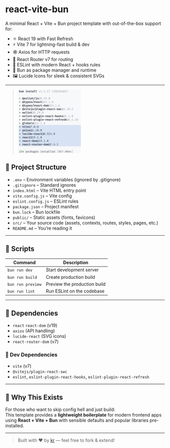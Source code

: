 # react-vite-bun

A minimal React + Vite + Bun project template with out-of-the-box support for:

- ⚛️ React 19 with Fast Refresh
- ⚡️ Vite 7 for lightning-fast build & dev
- 🕸️ Axios for HTTP requests
- 🚦 React Router v7 for routing
- 🧐 ESLint with modern React + hooks rules
- 🍔 Bun as package manager and runtime
- 🖼️ Lucide Icons for sleek & consistent SVGs

---

> <img src="./public/assets/images/deps.png" alt="Preview" height="200px"/>


## 📁 Project Structure

- `.env` – Environment variables (ignored by .gitignore)
- `.gitignore` – Standard ignores
- `index.html` – Vite HTML entry point
- `vite.config.js` – Vite config
- `eslint.config.js` – ESLint rules
- `package.json` – Project manifest
- `bun.lock` – Bun lockfile
- `public/` – Static assets (fonts, favicons)
- `src/` – Your source code (assets, contexts, routes, styles, pages, etc.)
- `README.md` – You’re reading it

---

## 📜 Scripts

| Command             | Description                     |
|---------------------|---------------------------------|
| `bun run dev`       | Start development server        |
| `bun run build`     | Create production build         |
| `bun run preview`   | Preview the production build    |
| `bun run lint`      | Run ESLint on the codebase      |

---

## 🔗 Dependencies

- `react` `react-dom` (v19)
- `axios` (API handling)
- `lucide-react` (SVG icons)
- `react-router-dom` (v7)

### 🧪 Dev Dependencies

- `vite` (v7)
- `@vitejs/plugin-react-swc`
- `eslint`, `eslint-plugin-react-hooks`, `eslint-plugin-react-refresh`

---

## 🚀 Why This Exists

For those who want to skip config hell and just build:  
This template provides a **lightweight boilerplate** for modern frontend apps using **React + Vite + Bun** with sensible defaults and popular libraries pre-installed.

---

> Built with ❤️ by [kr](https://github.com/khushalrathore) — feel free to fork & extend!
 
